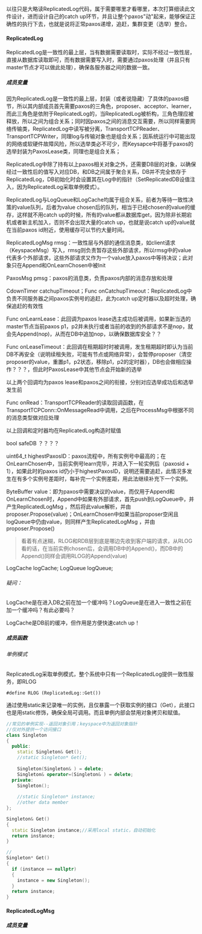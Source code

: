 以往只是大略读ReplicatedLog代码，属于需要哪里才看哪里，本次打算细读此文件设计，进而设计自己的catch up环节，并且让整个paxos"动"起来，能够保证正确性的执行下去，也就是说将正常paxos递增，追赶，集群变更（选举）整合。





#### ReplicatedLog

ReplicatedLog是一致性的最上层，当有数据需要读取时，实际不经过一致性层，直接从数据库读取即可，而有数据需要写入时，需要通过paxos处理（并且只有master节点才可以做此处理），确保各服务器之间的数据一致。

##### 成员变量

因为ReplicatedLog是一致性的最上层，封装（或者说隐藏）了具体的paxos细节，所以其内部成员首先需要paxos的三角色，proposer、acceptor、learner，而此三角色是依附于ReplicatedLog的，当ReplicatedLog被析构，三角色理应被释放，所以之间为组合关系；同时因paxos之间的消息交互需要，所以同样需要网络传输类，ReplicatedLog中读写被分离，TransportTCPReader、TransportTCPWriter，同理log与传输对象也是组合关系；因系统运行中可能出现的网络或软硬件故障风险，所以选举类必不可少，而Keysapce中将基于paxos的选举封装为PaxosLease类，同理也是组合关系；

ReplicatedLog中除了持有以上paxos相关对象之外，还需要DB层的对象，以确保经过一致性后的值写入对应DB，和DB之间属于聚合关系，DB并不完全依存于ReplicatedLog，DB初始化时会设置其在Log中的指针（SetReplicatedDB设值注入，因为ReplicatedLog采取单例模式）。

ReplicatedLog与LogQueue和LogCache均属于组合关系，前者为等待一致性决策的value队列，后者为value chosen后的队列，相当于已经chosen的value的缓存，这样就不用catch up的时候，所有的value都从数据库get，因为除非长期宕机或者新主机加入，否则不会出现大量的catch up，也就是说catch up的value就在当前paxos id附近，使用缓存可以节约大量时间。

ReplicatedLogMsg rmsg：一致性层与外部的通信消息类，如client请求（KeyspaceMsg）写入，rmsg则负责暂存这些外部请求，所以rmsg中的value代表多个外部请求，这些外部请求又作为一个value放入paxos中等待决议；此对象只在Append和OnLearnChosen中被Init

PaxosMsg pmsg：paxos的消息类，负责paxos内部的消息存放和处理

CdownTimer	catchupTimeout；Func onCatchupTimeout：ReplicatedLog中负责不同服务器之间paxos实例号的追赶，此为catch up定时器以及超时处理，确保追赶的有效性

Func onLearnLease：此回调为paxos lease选主成功后被调用，如果新当选的master节点当前paxos p1，p2并未执行或者当前的收到的外部请求不是nop，就会先Append(nop)，从而在DB中追加nop，以确保数据库安全？？

Func onLeaseTimeout：此回调在租期超时时被调用，发生租期超时即认为当前DB不再安全（说明续租失败，可能有节点或网络异常），会暂停proposer（清空proposer的value，重置p1，p2状态，移除p1，p2的定时器），DB也会做相应操作？？？，但此时PaxosLease中其他节点会开始新的选举

以上两个回调均为paxos lease和paxos之间的衔接，分别对应选举成功后和选举发生前

Func onRead：TransportTCPReader的读取回调函数，在TransportTCPConn::OnMessageRead中调用，之后在ProcessMsg中根据不同的消息类型做对应处理

以上回调和定时器均在ReplicatedLog构造时赋值

bool safeDB ？？？？

uint64_t highestPaxosID：paxos流程中，所有实例号中最高的；在OnLearnChosen中，当前实例号learn完毕，并进入下一轮实例后（paxosid + 1），如果此时的paxos id仍小于highestPaxosID，说明还需要追赶，此情况多发生在有多个实例号差距时，每补完一个实例差距，用此法继续补充下一个实例。

ByteBuffer value：即为paxos中需要决议的value，而仅用于Append和OnLearnChosen时，Append中如果有外部请求，首先push到LogQueue中，并产生ReplicatedLogMsg ，然后将此value解析，并由proposer.Propose(value)；OnLearnChosen中如果当前proposer空闲且logQueue中仍由value，则同样产生ReplicatedLogMsg ，并由proposer.Propose()

> 看着有点迷糊，RLOG和RDB层到底是哪边先收到客户端的请求，从RLOG看的话，在当前实例chosen后，会调用DB中的Append()，而DB中的Append()同样会调用RLOG的Append(value)

LogCache logCache;
LogQueue logQueue;



###### 疑问：

LogCache是在进入DB之前在加一个缓冲吗？LogQueue是在进入一致性之前在加一个缓冲吗？有此必要吗？

LogCache是DB前的缓冲，但作用是方便快速catch up！





##### 成员函数





###### 单例模式

ReplicatedLog采取单例模式，整个系统中只有一个ReplicatedLog提供一致性服务，即RLOG 

`#define RLOG (ReplicatedLog::Get())`

通过使用static来记录唯一的实例，且仅暴露一个获取实例的接口（Get），此接口也是用static修饰，确保全局可调用。而且单例内部会禁用对象拷贝和赋值。

```C++
//常见的单例实现--返回对象引用；keyspace中为返回对象指针
//仅对外提供一个访问接口
class Singleton
{
  public:
  	static Singleton& Get();
  	//static Singleton* Get();
  
  	Singleton(Singleton& ) = delete;
  	Singleton& operator=(Singleton& ) = delete;
  private:
  	Singleton();
  
  	//static Singleton* instance;
  	//other data member
};

Singleton& Get()
{
  static Singleton instance;//采用local static，自动初始化
  return instance;
}

//
Singleton* Get()
{
  if (instance == nullptr)
  {
    instance = new Singleton();
  }
  return instance;
}
```





#### ReplicatedLogMsg

##### 成员变量